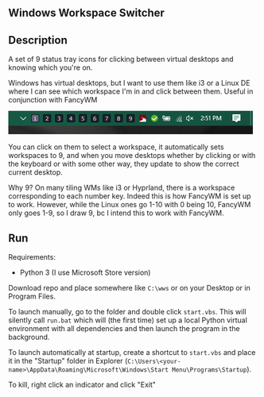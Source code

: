 ## Windows Workspace Switcher

## Description

A set of 9 status tray icons for clicking between virtual desktops and knowing which you're on.

Windows has virtual desktops, but I want to use them like i3 or a Linux DE where I can see which workspace I'm in and click between them. Useful in conjunction with FancyWM

![img](./img/screenshot.png)

You can click on them to select a workspace, it automatically sets workspaces to 9, and when you move desktops whether by clicking or with the keyboard or with some other way, they update to show the correct current desktop.

Why 9? On many tiling WMs like i3 or Hyprland, there is a workspace corresponding to each number key. Indeed this is how FancyWM is set up to work. However, while the Linux ones go 1-10 with 0 being 10, FancyWM only goes 1-9, so I draw 9, bc I intend this to work with FancyWM.

## Run

Requirements:

- Python 3 (I use Microsoft Store version)

Download repo and place somewhere like `C:\wws` or on your Desktop or in Program Files.

To launch manually, go to the folder and double click `start.vbs`. This will silently call `run.bat` which will (the first time) set up a local Python virtual environment with all dependencies and then launch the program in the background.

To launch automatically at startup, create a shortcut to `start.vbs` and place it in the "Startup" folder in Explorer (`C:\Users\<your-name>\AppData\Roaming\Microsoft\Windows\Start Menu\Programs\Startup`).

To kill, right click an indicator and click "Exit"

